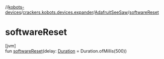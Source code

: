 //[kobots-devices](../../../index.md)/[crackers.kobots.devices.expander](../index.md)/[AdafruitSeeSaw](index.md)/[softwareReset](software-reset.md)

# softwareReset

[jvm]\
fun [softwareReset](software-reset.md)(delay: [Duration](https://docs.oracle.com/javase/8/docs/api/java/time/Duration.html) = Duration.ofMillis(500))
